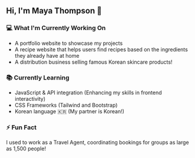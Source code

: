 ## Hi, I'm Maya Thompson 👋

### 💻 What I'm Currently Working On
- A portfolio website to showcase my projects
- A recipe website that helps users find recipes based on the ingredients they already have at home
- A distribution business selling famous Korean skincare products!

### 📚 Currently Learning
- JavaScript & API integration (Enhancing my skills in frontend interactivity)
- CSS Frameworks (Tailwind and Bootstrap)
- Korean language 🇰🇷 (My partner is Korean!)

### ⚡ Fun Fact
I used to work as a Travel Agent, coordinating bookings for groups as large as 1,500 people!
